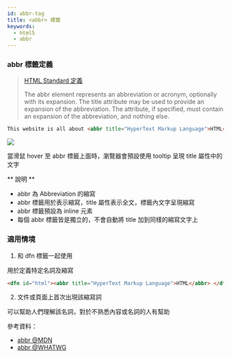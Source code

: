 ```yaml
---
id: abbr-tag
title: <abbr> 標籤
keywords:
  - html5
  - abbr
---
```


### abbr 標籤定義

> [HTML Standard 定義](https://html.spec.whatwg.org/multipage/text-level-semantics.html#the-abbr-element)
>
> The abbr element represents an abbreviation or acronym, optionally with its expansion. The title attribute may be used to provide an expansion of the abbreviation. The attribute, if specified, must contain an expansion of the abbreviation, and nothing else.

```html
This website is all about <abbr title="HyperText Markup Language">HTML</abbr>.
```

![](https://i.imgur.com/Sb5S2Kh.png)

當滑鼠 hover 至 abbr 標籤上面時，瀏覽器會預設使用 tooltip 呈現 title 屬性中的文字

** 說明 **

- abbr 為 Abbreviation 的縮寫
- abbr 標籤用於表示縮寫，title 屬性表示全文，標籤內文字呈現縮寫
- abbr 標籤預設為 inline 元素
- 每個 abbr 標籤皆是獨立的，不會自動將 title 加到同樣的縮寫文字上

### 適用情境

1. 和 dfn 標籤一起使用

用於定義特定名詞及縮寫

```html
<dfn id="html"><abbr title="HyperText Markup Language">HTML</abbr> </dfn>
```

2. 文件或頁面上首次出現該縮寫詞

可以幫助人們理解該名詞，對於不熟悉內容或名詞的人有幫助

參考資料：

- [abbr @MDN](https://developer.mozilla.org/en-US/docs/Web/HTML/Element/abbr)
- [abbr @WHATWG](https://html.spec.whatwg.org/multipage/text-level-semantics.html#the-abbr-element)
